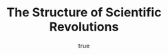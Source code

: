 ---
title: "The Structure of Scientific Revolutions"
bookCover: "/assets/book-covers/the-structure-of-scientific-revolutions.jpg"
slug: "the-structure-of-scientific-revolutions"
bookAuthor: "Thomas S. Kuhn"
rating: 10
amazonLink: ""
author:
  name: Rico Trebeljahr
  picture: "/assets/blog/profile.jpeg"
---